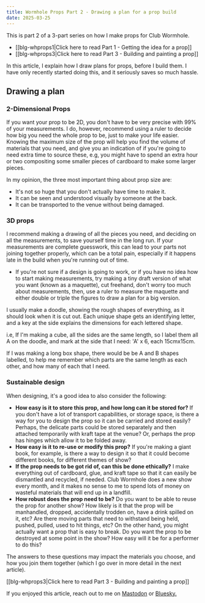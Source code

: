 ```yaml
---
title: Wormhole Props Part 2 - Drawing a plan for a prop build
date: 2025-03-25
---
```

This is part 2 of a 3-part series on how I make props for Club Wormhole. 
- [[blg-whprops1|Click here to read Part 1 - Getting the idea for a prop]] 
- [[blg-whprops3|Click here to read Part 3 - Building and painting a prop]]

In this article, I explain how I draw plans for props, before I build them. I have only recently started doing this, and it seriously saves so much hassle.

## Drawing a plan 

### 2-Dimensional Props
If you want your prop to be 2D, you don't have to be very precise with 99% of your measurements. I do, however, recommend using a ruler to decide how big you need the whole prop to be, just to make your life easier. Knowing the maximum size of the prop will help you find the volume of materials that you need, and give you an indication of if you're going to need extra time to source these, e.g, you might have to spend an extra hour or two compositing some smaller pieces of cardboard to make some larger pieces. 

In my opinion, the three most important thing about prop size are:
- It's not so huge that you don't actually have time to make it.
- It can be seen and understood visually by someone at the back.
- It can be transported to the venue without being damaged.
### 3D props
I recommend making a drawing of all the pieces you need, and deciding on all the measurements, to save yourself time in the long run. If your measurements are complete guesswork, this can lead to your parts not joining together properly, which can be a total pain, especially if it happens late in the build when you're running out of time.
- If you're not sure if a design is going to work, or if you have no idea how to start making measurements, try making a tiny draft version of what you want (known as a maquette), cut freehand, don't worry too much about measurements, then, use a ruler to measure the maquette and either double or triple the figures to draw a plan for a big version.

I usually make a doodle, showing the rough shapes of everything, as it should look when it is cut out. Each unique shape gets an identifying letter, and a key at the side explains the dimensions for each lettered shape. 

i.e, If I'm making a cube, all the sides are the same length, so I label them all A on the doodle, and mark at the side that I need: 'A' x 6, each 15cmx15cm. 

If I was making a long box shape, there would be be A and B shapes labelled, to help me remember which parts are the same length as each other, and how many of each that I need.
### Sustainable design
When designing, it's a good idea to also consider the following:
- **How easy is it to store this prop, and how long can it be stored for?** If you don't have a lot of transport capabilities, or storage space, is there a way for you to design the prop so it can be carried and stored easily? Perhaps, the delicate parts could be stored separately and then attached temporarily with kraft tape at the venue? Or, perhaps the prop has hinges which allow it to be folded away.
- **How easy is it to re-use or modify this prop?** If you're making a giant book, for example, is there a way to design it so that it could become different books, for different themes of show?
- **If the prop needs to be got rid of, can this be done ethically?** I make everything out of cardboard, glue, and kraft tape so that it can easily be dismantled and recycled, if needed. Club Wormhole does a new show every month, and it makes no sense to me to spend lots of money on wasteful materials that will end up in a landfill.
- **How robust does the prop need to be?** Do you want to be able to reuse the prop for another show? How likely is it that the prop will be manhandled, dropped, accidentally trodden on, have a drink spilled on it, etc? Are there moving parts that need to withstand being held, pushed, pulled, used to hit things, etc? On the other hand, you might actually want a prop that is easy to break. Do you want the prop to be destroyed at some point in the show? How easy will it be for a performer to do this? 

The answers to these questions may impact the materials you choose, and how you join them together (which I go over in more detail in the next article).

[[blg-whprops3|Click here to read Part 3 - Building and painting a prop]]

If you enjoyed this article, reach out to me on [Mastodon](https://zirk.us/@riewarden) or [Bluesky.](https://bsky.app/profile/riewarden.bsky.social)
